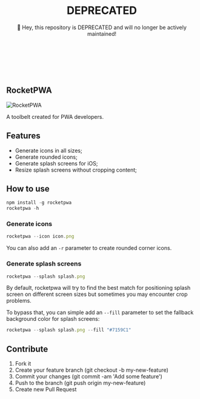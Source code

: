 <div align="center">
    <h1 align="center">DEPRECATED</h1>
    <p align="center">
        🚨 Hey, this repository is DEPRECATED and will no longer be actively maintained!
    </p>
</div>


<br />
<br />
<br />
<br />
<br />


## RocketPWA

![RocketPWA](assets/pwa-logo.png)

A toolbelt created for PWA developers.

## Features

- Generate icons in all sizes;
- Generate rounded icons;
- Generate splash screens for iOS;
- Resize splash screens without cropping content;

## How to use

```js
npm install -g rocketpwa
rocketpwa -h
```

### Generate icons

```js
rocketpwa --icon icon.png
```

You can also add an `-r` parameter to create rounded corner icons.

### Generate splash screens

```js
rocketpwa --splash splash.png
```

By default, rocketpwa will try to find the best match for positioning splash screen on different screen sizes but sometimes you may encounter crop problems.

To bypass that, you can simple add an `--fill` parameter to set the fallback background color for splash screens:

```js
rocketpwa --splash splash.png --fill "#7159C1"
```

## Contribute

1.  Fork it
2.  Create your feature branch (git checkout -b my-new-feature)
3.  Commit your changes (git commit -am 'Add some feature')
4.  Push to the branch (git push origin my-new-feature)
5.  Create new Pull Request
